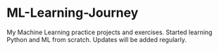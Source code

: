 # ML-Learning-Journey
My Machine Learning practice projects and exercises.  Started learning Python and ML from scratch.  Updates will be added regularly.
